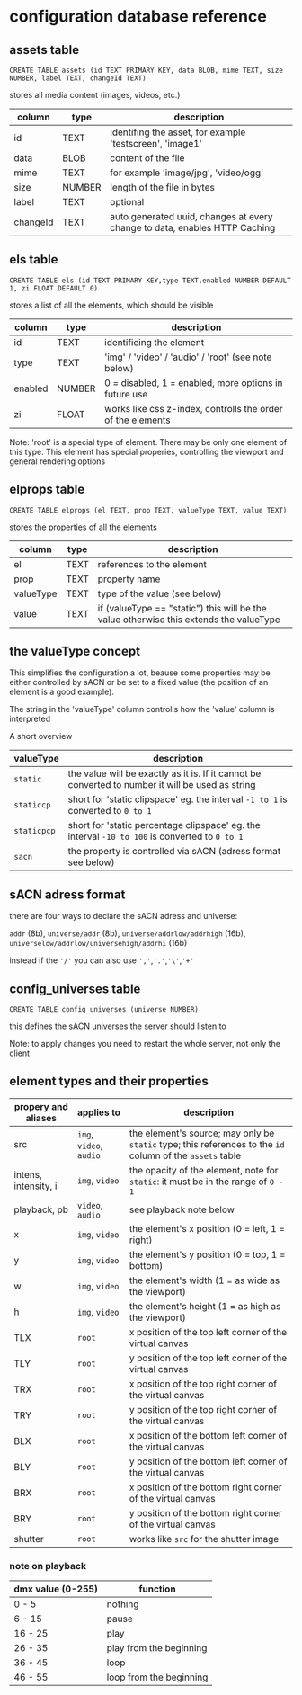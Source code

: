 # configuration database reference

## assets table

`CREATE TABLE assets (id TEXT PRIMARY KEY, data BLOB, mime TEXT, size NUMBER, label TEXT, changeId TEXT)`

stores all media content (images, videos, etc.)

| column | type | description |
| ------ | ---- | ----------- |
| id | TEXT | identifing the asset, for example 'testscreen', 'image1'
| data | BLOB | content of the file
| mime | TEXT | for example 'image/jpg', 'video/ogg'
| size | NUMBER | length of the file in bytes
| label | TEXT | optional
| changeId | TEXT | auto generated uuid, changes at every change to data, enables HTTP Caching


## els table

`CREATE TABLE els (id TEXT PRIMARY KEY,type TEXT,enabled NUMBER DEFAULT 1, zi FLOAT DEFAULT 0)`

stores a list of all the elements, which should be visible

| column | type | description |
| ------ | ---- | ----------- |
| id | TEXT | identifieing the element |
| type | TEXT | 'img' / 'video' / 'audio' / 'root' (see note below) |
| enabled | NUMBER | 0 = disabled, 1 = enabled, more options in future use |
| zi | FLOAT | works like css z-index, controlls the order of the elements |


Note: 'root' is a special type of element.
There may be only one element of this type.
This element has special properies, controlling the viewport and general rendering options

## elprops table

`CREATE TABLE elprops (el TEXT, prop TEXT, valueType TEXT, value TEXT)`

stores the properties of all the elements

| column | type | description |
| ------ | ---- | ----------- |
| el | TEXT | references to the element
| prop | TEXT | property name
| valueType | TEXT | type of the value (see below)
| value | TEXT | if (valueType == "static") this will be the value otherwise this extends the valueType

## the valueType concept

This simplifies the configuration a lot, beause some properties may be either controlled by sACN or be set to a fixed value (the position of an element is a good example).

The string in the 'valueType' column controlls how the 'value' column is interpreted

A short overview

| valueType | description |
| --------- | ----------- |
| `static` | the value will be exactly as it is. If it cannot be converted to number it will be used as string
| `staticcp` | short for 'static clipspace' eg. the interval `-1 to 1` is converted to `0 to 1`
| `staticpcp` | short for 'static percentage clipspace' eg. the interval `-10 to 100` is converted to `0 to 1`
| `sacn` | the property is controlled via sACN (adress format see below)

## sACN adress format

there are four ways to declare the sACN adress and universe:

`addr` (8b), `universe/addr` (8b), `universe/addrlow/addrhigh` (16b), `universelow/addrlow/universehigh/addrhi` (16b)

instead if the `'/'` you can also use `','`,`'.'`,`'\'`,`'+'`

## config_universes table

`CREATE TABLE config_universes (universe NUMBER)`

this defines the sACN universes the server should listen to

Note: to apply changes you need to restart the whole server, not only the client

## element types and their properties

| propery and aliases | applies to | description |
| ------------------- | ---------- | ----------- |
| src | `img`, `video`, `audio` | the element's source; may only be `static` type; this references to the `id` column of the `assets` table
| intens, intensity, i | `img`, `video` | the opacity of the element, note for `static`: it must be in the range of `0 - 1`
| playback, pb | `video`, `audio` | see playback note below
| x | `img`, `video` | the element's x position (0 = left, 1 = right)
| y | `img`, `video` | the element's y position (0 = top, 1 = bottom)
| w | `img`, `video` | the element's width (1 = as wide as the viewport)
| h | `img`, `video` | the element's height (1 = as high as the viewport)
| TLX | `root` | x position of the top left corner of the virtual canvas
| TLY | `root` | y position of the top left corner of the virtual canvas
| TRX | `root` | x position of the top right corner of the virtual canvas
| TRY | `root` | y position of the top right corner of the virtual canvas
| BLX | `root` | x position of the bottom left corner of the virtual canvas
| BLY | `root` | y position of the bottom left corner of the virtual canvas
| BRX | `root` | x position of the bottom right corner of the virtual canvas
| BRY | `root` | y position of the bottom right corner of the virtual canvas
| shutter | `root` | works like `src` for the shutter image

### note on playback

| dmx value (0-255) | function |
| ----------------- | -------- |
| 0 - 5 | nothing |
| 6 - 15 | pause |
| 16 - 25 | play |
| 26 - 35 | play from the beginning |
| 36 - 45 | loop |
| 46 - 55 | loop from the beginning |